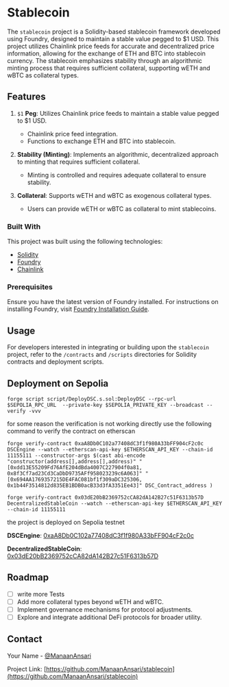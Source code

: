 <!-- 1. pegged $1
   1. chainlink pricefeed.
   2. func to exchange eth&btc -> $$
2. stability (minting) : Algo (Decentralized)
   1. can only be minted with enough colateral
3. colateral: Crypto (Exogenous)
   1. wEth
   2. wBtc

engin: 0xaA8Db0C102a77408dC3f1f980A33bFF904cF2c0c : https://sepolia.etherscan.io/address/0xaA8Db0C102a77408dC3f1f980A33bFF904cF2c0c#code

dcs: 0x03dE20bB2369752cCA82dA142B27c51F6313b57D : https://sepolia.etherscan.io/address/0x03dE20bB2369752cCA82dA142B27c51F6313b57D#code

forge verify-contract 0xaA8Db0C102a77408dC3f1f980A33bFF904cF2c0c DSCEngine --watch --etherscan-api-key $ETHERSCAN_API_KEY --chain-id 11155111 --constructor-args $(cast abi-encode "constructor(address[],address[],address)" "[0xdd13E55209Fd76AfE204dBda4007C227904f0a81, 0x8f3Cf7ad23Cd3CaDbD9735AFf958023239c6A063]" "[0x694AA1769357215DE4FAC081bf1f309aDC325306, 0x1b44F3514812d835EB1BDB0acB33d3fA3351Ee43]" 0x03dE20bB2369752cCA82dA142B27c51F6313b57D )

forge verify-contract 0x03dE20bB2369752cCA82dA142B27c51F6313b57D DecentralizedStableCoin --watch --etherscan-api-key $ETHERSCAN_API_KEY --chain-id 11155111 -->

# Stablecoin

The `stablecoin` project is a Solidity-based stablecoin framework developed using Foundry, designed to maintain a stable value pegged to $1 USD. This project utilizes Chainlink price feeds for accurate and decentralized price information, allowing for the exchange of ETH and BTC into stablecoin currency. The stablecoin emphasizes stability through an algorithmic minting process that requires sufficient collateral, supporting wETH and wBTC as collateral types.

## Features

1. `$1` **Peg**: Utilizes Chainlink price feeds to maintain a stable value pegged to $1 USD.

   - Chainlink price feed integration.
   - Functions to exchange ETH and BTC into stablecoin.

2. **Stability (Minting)**: Implements an algorithmic, decentralized approach to minting that requires sufficient collateral.

   - Minting is controlled and requires adequate collateral to ensure stability.

3. **Collateral**: Supports wETH and wBTC as exogenous collateral types.
   - Users can provide wETH or wBTC as collateral to mint stablecoins.

### Built With

This project was built using the following technologies:

- [Solidity](https://soliditylang.org/)
- [Foundry](https://getfoundry.sh/)
- [Chainlink](https://chain.link/)

### Prerequisites

Ensure you have the latest version of Foundry installed. For instructions on installing Foundry, visit [Foundry Installation Guide](https://book.getfoundry.sh/getting-started/installation.html).

## Usage

For developers interested in integrating or building upon the `stablecoin` project, refer to the `/contracts` and `/scripts` directories for Solidity contracts and deployment scripts.

## Deployment on Sepolia

```shell
forge script script/DeployDSC.s.sol:DeployDSC --rpc-url $SEPOLIA_RPC_URL  --private-key $SEPOLIA_PRIVATE_KEY --broadcast --verify -vvv
```

for some reason the verification is not working directly
use the following command to verify the contract on etherscan

```shell
forge verify-contract 0xaA8Db0C102a77408dC3f1f980A33bFF904cF2c0c DSCEngine --watch --etherscan-api-key $ETHERSCAN_API_KEY --chain-id 11155111 --constructor-args $(cast abi-encode "constructor(address[],address[],address)" "[0xdd13E55209Fd76AfE204dBda4007C227904f0a81, 0x8f3Cf7ad23Cd3CaDbD9735AFf958023239c6A063]" "[0x694AA1769357215DE4FAC081bf1f309aDC325306, 0x1b44F3514812d835EB1BDB0acB33d3fA3351Ee43]" DSC_Contract_address )

forge verify-contract 0x03dE20bB2369752cCA82dA142B27c51F6313b57D DecentralizedStableCoin --watch --etherscan-api-key $ETHERSCAN_API_KEY --chain-id 11155111
```

the project is deployed on Sepolia testnet

**DSCEngine**: [0xaA8Db0C102a77408dC3f1f980A33bFF904cF2c0c](https://sepolia.etherscan.io/address/0xaA8Db0C102a77408dC3f1f980A33bFF904cF2c0c#code)

**DecentralizedStableCoin**: [0x03dE20bB2369752cCA82dA142B27c51F6313b57D](https://sepolia.etherscan.io/address/0x03dE20bB2369752cCA82dA142B27c51F6313b57D#code)

## Roadmap

- [ ] write more Tests
- [ ] Add more collateral types beyond wETH and wBTC.
- [ ] Implement governance mechanisms for protocol adjustments.
- [ ] Explore and integrate additional DeFi protocols for broader utility.

## Contact

Your Name - [@ManaanAnsari](https://twitter.com/ManaanAnsari)

Project Link: [https://github.com/ManaanAnsari/stablecoin](https://github.com/ManaanAnsari/stablecoin)
